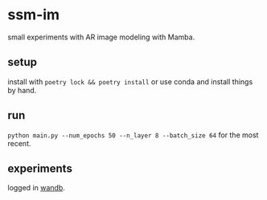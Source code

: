 # ssm-im
small experiments with AR image modeling with Mamba.

## setup
install with `poetry lock && poetry install` or use conda and install things by hand.

## run
`python main.py --num_epochs 50 --n_layer 8 --batch_size 64` for the most recent.

## experiments
logged in [wandb](https://wandb.ai/chiu-justin-t/ssm-cifar-tokenized).
